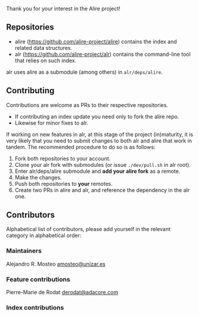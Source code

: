 Thank you for your interest in the Alire project!

## Repositories
- alire (https://github.com/alire-project/alire) contains the index and related data structures.
- alr (https://github.com/alire-project/alr) contains the command-line tool that relies on such index.

alr uses alire as a submodule (among others) in `alr/deps/alire`.

## Contributing

Contributions are welcome as PRs to their respective repositories.

- If contributing an index update you need only to fork the alire repo.
- Likewise for minor fixes to alr.

If working on new features in alr, at this stage of the project (in)maturity, it is very likely that you need to submit changes to both alr and alire that work in tandem. The recommended procedure to do so is as follows:

1. Fork both repositories to your account.
1. Clone your alr fork with submodules (or issue `./dev/pull.sh` in alr root).
1. Enter alr/deps/alire submodule and **add your alire fork** as a remote.
1. Make the changes.
1. Push both repositories to **your** remotes.
1. Create two PRs in alire and alr, and reference the dependency in the alr one.

## Contributors
Alphabetical list of contributors, please add yourself in the relevant category in alphabetical order:

### Maintainers
Alejandro R. Mosteo <amosteo@unizar.es>

### Feature contributions
Pierre-Marie de Rodat <derodat@adacore.com> 

### Index contributions
